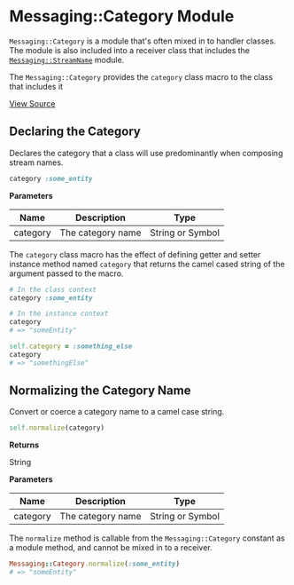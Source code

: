 # Messaging::Category Module

`Messaging::Category` is a module that's often mixed in to handler classes. The module is also included into a receiver class that includes the [`Messaging::StreamName`](./messaging-stream-name.md) module.

The `Messaging::Category` provides the `category` class macro to the class that includes it

[View Source](https://github.com/eventide-project/messaging/blob/master/lib/messaging/category.rb)

## Declaring the Category

Declares the category that a class will use predominantly when composing stream names.

``` ruby
category :some_entity
```

**Parameters**

| Name | Description | Type |
| --- | --- | --- |
| category | The category name | String or Symbol|

The `category` class macro has the effect of defining getter and setter instance method named `category` that returns the camel cased string of the argument passed to the macro.

``` ruby
# In the class context
category :some_entity

# In the instance context
category
# => "someEntity"

self.category = :something_else
category
# => "somethingElse"
```

## Normalizing the Category Name

Convert or coerce a category name to a camel case string.

``` ruby
self.normalize(category)
```

**Returns**

String

**Parameters**

| Name | Description | Type |
| --- | --- | --- |
| category | The category name | String or Symbol|

The `normalize` method is callable from the `Messaging::Category` constant as a module method, and cannot be mixed in to a receiver.

``` ruby
Messaging::Category.normalize(:some_entity)
# => "someEntity"
```
